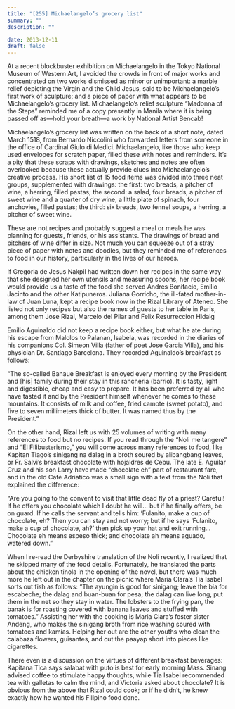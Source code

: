 ```yaml
---
title: "[255] Michaelangelo’s grocery list"
summary: ""
description: ""

date: 2013-12-11
draft: false
---
```


At a recent blockbuster exhibition on Michaelangelo in the Tokyo National Museum of Western Art, I avoided the crowds in front of major works and concentrated on two works dismissed as minor or unimportant: a marble relief depicting the Virgin and the Child Jesus, said to be Michaelangelo’s first work of sculpture; and a piece of paper with what appears to be Michaelangelo’s grocery list. Michaelangelo’s relief sculpture “Madonna of the Steps” reminded me of a copy presently in Manila where it is being passed off as—hold your breath—a work by National Artist Bencab!

Michaelangelo’s grocery list was written on the back of a short note, dated March 1518, from Bernardo Niccolini who forwarded letters from someone in the office of Cardinal Giulo di Medici. Michaelangelo, like those who keep used envelopes for scratch paper, filled these with notes and reminders. It’s a pity that these scraps with drawings, sketches and notes are often overlooked because these actually provide clues into Michaelangelo’s creative process. His short list of 15 food items was divided into three neat groups, supplemented with drawings: the first: two breads, a pitcher of wine, a herring, filled pastas; the second: a salad, four breads, a pitcher of sweet wine and a quarter of dry wine, a little plate of spinach, four anchovies, filled pastas; the third: six breads, two fennel soups, a herring, a pitcher of sweet wine.

These are not recipes and probably suggest a meal or meals he was planning for guests, friends, or his assistants. The drawings of bread and pitchers of wine differ in size. Not much you can squeeze out of a stray piece of paper with notes and doodles, but they reminded me of references to food in our history, particularly in the lives of our heroes.

If Gregoria de Jesus Nakpil had written down her recipes in the same way that she designed her own utensils and measuring spoons, her recipe book would provide us a taste of the food she served Andres Bonifacio, Emilio Jacinto and the other Katipuneros. Juliana Gorricho, the ill-fated mother-in-law of Juan Luna, kept a recipe book now in the Rizal Library of Ateneo. She listed not only recipes but also the names of guests to her table in Paris, among them Jose Rizal, Marcelo del Pilar and Felix Resurreccion Hidalg

Emilio Aguinaldo did not keep a recipe book either, but what he ate during his escape from Malolos to Palanan, Isabela, was recorded in the diaries of his companions Col. Simeon Villa (father of poet Jose Garcia Villa), and his physician Dr. Santiago Barcelona. They recorded Aguinaldo’s breakfast as follows:

“The so-called Banaue Breakfast is enjoyed every morning by the President and [his] family during their stay in this rancheria (barrio). It is tasty, light and digestible, cheap and easy to prepare. It has been preferred by all who have tasted it and by the President himself whenever he comes to these mountains. It consists of milk and coffee, fried camote (sweet potato), and five to seven millimeters thick of butter. It was named thus by the President.”

On the other hand, Rizal left us with 25 volumes of writing with many references to food but no recipes. If you read through the “Noli me tangere” and “El Filibusterismo,” you will come across many references to food, like Kapitan Tiago’s sinigang na dalag in a broth soured by alibangbang leaves, or Fr. Salvi’s breakfast chocolate with hojaldres de Cebu. The late E. Aguilar Cruz and his son Larry have made “chocolate eh” part of restaurant fare, and in the old Café Adriatico was a small sign with a text from the Noli that explained the difference:

“Are you going to the convent to visit that little dead fly of a priest? Careful! If he offers you chocolate which I doubt he will… but if he finally offers, be on guard. If he calls the servant and tells him: ‘Fulanito, make a cup of chocolate, eh? Then you can stay and not worry; but if he says  ‘Fulanito, make a cup of chocolate, ah?’ then pick up your hat and exit running… Chocolate eh means espeso thick; and chocolate ah means aguado, watered down.”

When I re-read the Derbyshire translation of the Noli recently, I realized that he skipped many of the food details. Fortunately, he translated the parts about the chicken tinola in the opening of the novel, but there was much more he left out in the chapter on the picnic where Maria Clara’s Tia Isabel sorts out fish as follows: “The ayungin is good for sinigang; leave the bia for escabeche; the dalag and buan-buan for pesa;  the dalag can live long, put them in the net so they stay in water. The lobsters to the frying pan, the banak is for roasting covered with banana leaves and stuffed with tomatoes.” Assisting her with the cooking is Maria Clara’s foster sister Andeng, who makes the sinigang broth from rice washing soured with tomatoes and kamias. Helping her out are the other youths who clean the calabaza flowers, guisantes, and cut the paayap short into pieces like cigarettes.

There even is a discussion on the virtues of different breakfast beverages: Kapitana Tica says salabat with puto is best for early morning Mass. Sinang advised coffee to stimulate happy thoughts, while Tia Isabel recommended tea with galletas to calm the mind, and Victoria asked about chocolate? It is obvious from the above that Rizal could cook; or if he didn’t, he knew exactly how he wanted his Filipino food done.
